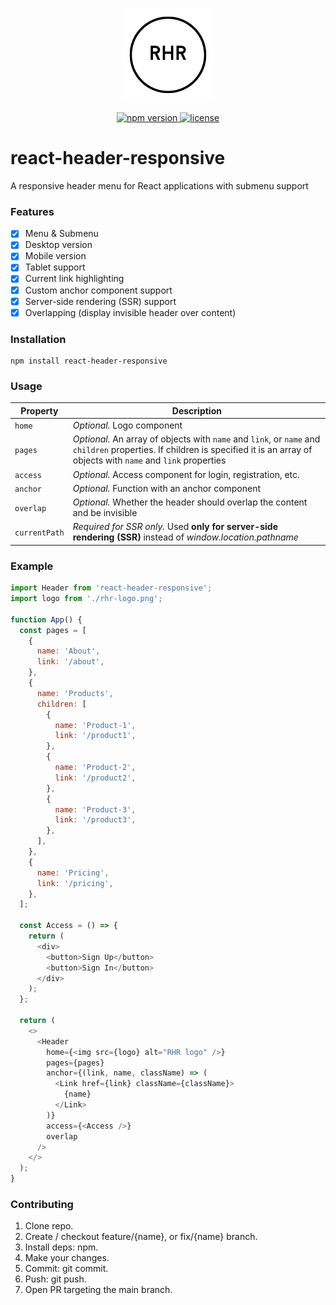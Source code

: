 <p align="center">
	<a href="https://rollupjs.org/"><img src="https://raw.githubusercontent.com/liubov-js/react-header-responsive/main/rhr-logo.png" width="150" /></a>
</p>

<p align="center">
  <a href="https://www.npmjs.com/package/react-header-responsive">
    <img src="https://img.shields.io/npm/v/react-header-responsive" alt="npm version" >
  </a>
  <a href="https://github.com/liubov-js/react-header-responsive/blob/main/LICENSE">
    <img src="https://img.shields.io/github/license/liubov-js/react-header-responsive" alt="license">
  </a>
</p>

# react-header-responsive

A responsive header menu for React applications with submenu support

### Features

- [x] Menu & Submenu
- [x] Desktop version
- [x] Mobile version
- [x] Tablet support
- [x] Current link highlighting
- [x] Custom anchor component support
- [x] Server-side rendering (SSR) support
- [x] Overlapping (display invisible header over content)

### Installation

```
npm install react-header-responsive
```

### Usage

| Property      | Description                                                                                                                                                                       |
| ------------- | --------------------------------------------------------------------------------------------------------------------------------------------------------------------------------- |
| `home`        | _Optional._ Logo component                                                                                                                                                        |
| `pages`       | _Optional._ An array of objects with `name` and `link`, or `name` and `children` properties. If children is specified it is an array of objects with `name` and `link` properties |
| `access`      | _Optional._ Access component for login, registration, etc.                                                                                                                        |
| `anchor`      | _Optional._ Function with an anchor component                                                                                                                                     |
| `overlap`     | _Optional._ Whether the header should overlap the content and be invisible                                                                                                        |
| `currentPath` | _Required for SSR only._ Used **only for server-side rendering (SSR)** instead of _window.location.pathname_                                                                      |

### Example

```js
import Header from 'react-header-responsive';
import logo from './rhr-logo.png';

function App() {
  const pages = [
    {
      name: 'About',
      link: '/about',
    },
    {
      name: 'Products',
      children: [
        {
          name: 'Product-1',
          link: '/product1',
        },
        {
          name: 'Product-2',
          link: '/product2',
        },
        {
          name: 'Product-3',
          link: '/product3',
        },
      ],
    },
    {
      name: 'Pricing',
      link: '/pricing',
    },
  ];

  const Access = () => {
    return (
      <div>
        <button>Sign Up</button>
        <button>Sign In</button>
      </div>
    );
  };

  return (
    <>
      <Header
        home={<img src={logo} alt="RHR logo" />}
        pages={pages}
        anchor={(link, name, className) => (
          <Link href={link} className={className}>
            {name}
          </Link>
        )}
        access={<Access />}
        overlap
      />
    </>
  );
}
```

### Contributing

1. Clone repo.
2. Create / checkout feature/{name}, or fix/{name} branch.
3. Install deps: npm.
4. Make your changes.
5. Commit: git commit.
6. Push: git push.
7. Open PR targeting the main branch.
